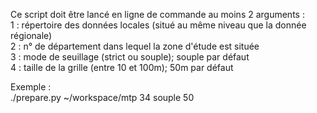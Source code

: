 Ce script doit être lancé en ligne de commande au moins 2 arguments :  
1 : répertoire des données locales (situé au même niveau que la donnée régionale)  
2 : n° de département dans lequel la zone d'étude est située  
3 : mode de seuillage (strict ou souple); souple par défaut  
4 : taille de la grille (entre 10 et 100m); 50m par défaut  

Exemple :  
./prepare.py ~/workspace/mtp 34 souple 50

